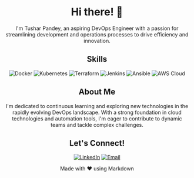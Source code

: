 <!-- Title and Introduction -->
<h1 align="center">Hi there! 👋</h1>
<p align="center">I'm Tushar Pandey, an aspiring DevOps Engineer with a passion for streamlining development and operations processes to drive efficiency and innovation.</p>

<!-- Skills Section -->
<h2 align="center">Skills</h2>
<p align="center">
  <img src="https://img.shields.io/badge/Docker-2496ED?style=flat-square&logo=docker&logoColor=white" alt="Docker">
  <img src="https://img.shields.io/badge/Kubernetes-326CE5?style=flat-square&logo=kubernetes&logoColor=white" alt="Kubernetes">
  <img src="https://img.shields.io/badge/Terraform-623CE4?style=flat-square&logo=terraform&logoColor=white" alt="Terraform">
  <img src="https://img.shields.io/badge/Jenkins-D24939?style=flat-square&logo=jenkins&logoColor=white" alt="Jenkins">
  <img src="https://img.shields.io/badge/Ansible-EE0000?style=flat-square&logo=ansible&logoColor=white" alt="Ansible">
  <img src="https://img.shields.io/badge/AWS-232F3E?style=flat-square&logo=amazonaws&logoColor=white" alt="AWS Cloud">
</p>

<!-- About Me Section -->
<h2 align="center">About Me</h2>
<p align="center">I'm dedicated to continuous learning and exploring new technologies in the rapidly evolving DevOps landscape. With a strong foundation in cloud technologies and automation tools, I'm eager to contribute to dynamic teams and tackle complex challenges.</p>

<!-- Let's Connect Section -->
<h2 align="center">Let's Connect!</h2>
<p align="center">
  <a href="https://www.linkedin.com/in/tushar-03"><img src="https://img.shields.io/badge/LinkedIn-0077B5?style=flat-square&logo=linkedin&logoColor=white" alt="LinkedIn"></a>
  <a href="mailto:tushar10898@gmail.com"><img src="https://img.shields.io/badge/Email-D14836?style=flat-square&logo=gmail&logoColor=white" alt="Email"></a>
</p>

<!-- Footer -->
<p align="center">Made with ❤️ using Markdown</p>
